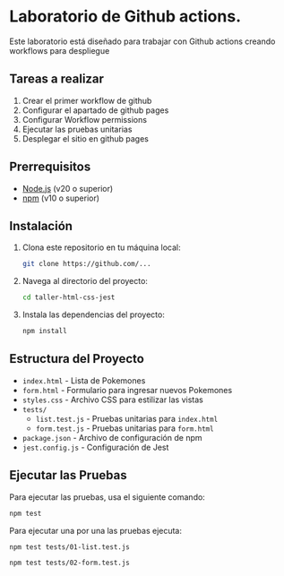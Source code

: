 # Laboratorio de Github actions.

Este laboratorio está diseñado para trabajar con Github actions creando workflows para despliegue

## Tareas a realizar
1. Crear el primer workflow de github
2. Configurar el apartado de github pages
3. Configurar Workflow permissions
4. Ejecutar las pruebas unitarias
5. Desplegar el sitio en github pages

## Prerrequisitos

- [Node.js](https://nodejs.org/) (v20 o superior)
- [npm](https://www.npmjs.com/) (v10 o superior)

## Instalación

1. Clona este repositorio en tu máquina local:

   ```bash
   git clone https://github.com/...
   ```
2.	Navega al directorio del proyecto:
    ```bash
    cd taller-html-css-jest
    ```
3.	Instala las dependencias del proyecto:
    ```bash
    npm install
    ```
## Estructura del Proyecto

- `index.html` - Lista de Pokemones
- `form.html` - Formulario para ingresar nuevos Pokemones
- `styles.css` - Archivo CSS para estilizar las vistas
- `tests/`
  - `list.test.js` - Pruebas unitarias para `index.html`
  - `form.test.js` - Pruebas unitarias para `form.html`
- `package.json` - Archivo de configuración de npm
- `jest.config.js` - Configuración de Jest

## Ejecutar las Pruebas

Para ejecutar las pruebas, usa el siguiente comando:

```bash
npm test
```

Para ejecutar una por una las pruebas ejecuta:
```bash
npm test tests/01-list.test.js
```
```bash
npm test tests/02-form.test.js
```